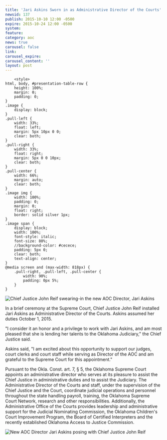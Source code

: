 ```yaml
---
title: 'Jari Askins Sworn in as Administrative Director of the Courts'
newsid: 137
publish: 2015-10-10 12:00 -0500
expire: 2015-10-24 12:00 -0500
system: 
feature: 
category: aoc
news: true
carousel: false
link: 
carousel_expire: 
carousel_content: ''
layout: post
---
```

		<style>
	html, body, #presentation-table-row {
		height: 100%;
		margin: 0;
		padding: 0;
	}
	.image {
		display: block;
	}
	.pull-left {
		width: 33%;			
		float: left;
		margin: 5px 10px 0 0;
		clear: both;
	}
	.pull-right {
		width: 33%;			
		float: right;
		margin: 5px 0 0 10px;
		clear: both;
	}
	.pull-center {
		width: 66%;			
		margin: auto;
		clear: both;
	}
	.image img {
		width: 100%;
		padding: 0;
		margin: 0;
		float: right;
		border: solid silver 1px;
	}
	.image span {
		display: block;
		width: 100%;
		font-style: italic;
		font-size: 80%;
		//background-color: #cecece;
		padding: 5px 0;
		clear: both;
		text-align: center;
	}
	@media screen and (max-width: 818px) {
		.pull-right, .pull-left, .pull-center {
			width: 90%;
			padding: 0px 5%;
		}
	}				
</style>
<div class="image pull-left">
<img alt="Chief Justice John Reif swearing-in the new AOC Director, Jari Askins" src="http://www.oscn.net/assets/img/director-swearing-in-1.jpg" />

</div>
<p>In a brief ceremony at the Supreme Court, Chief Justice John Reif installed Jari Askins as Administrative Director of the Courts. Askins assumed her duties October 1, 2015.</p>
<p>"I consider it an honor and a privilege to work with Jari Askins, and am most pleased that she is lending her talents to the Oklahoma Judiciary," the Chief Justice said.</p>
<p>Askins said, "I am excited about this opportunity to support our judges, court clerks and court staff while serving as Director of the AOC and am grateful to the Supreme Court for this appointment."</p>
<p>Pursuant to the Okla. Const. art. 7, &sect; 5, the Oklahoma Supreme Court appoints an administrative director who serves at its pleasure to assist the Chief Justice in administrative duties and to assist the Judiciary. The Administrative Director of the Courts and staff, under the supervision of the Chief Justice and the Court, coordinate judicial operations and personnel throughout the state handling payroll, training, the Oklahoma Supreme Court Network, research and other responsibilities. Additionally, the Administrative Office of the Courts provides leadership and administrative support for the Judicial Nominating Commission, the Oklahoma Children's Court Improvement Program, the Board of Certified Interpreters and the recently established Oklahoma Access to Justice Commission.</p>	
<div class="image pull-center">
<img alt="New AOC Director Jari Askins posing with Chief Justice John Reif" src="http://www.oscn.net/assets/img/director-swearing-in-2.jpg" />
<span></span>
</div>
